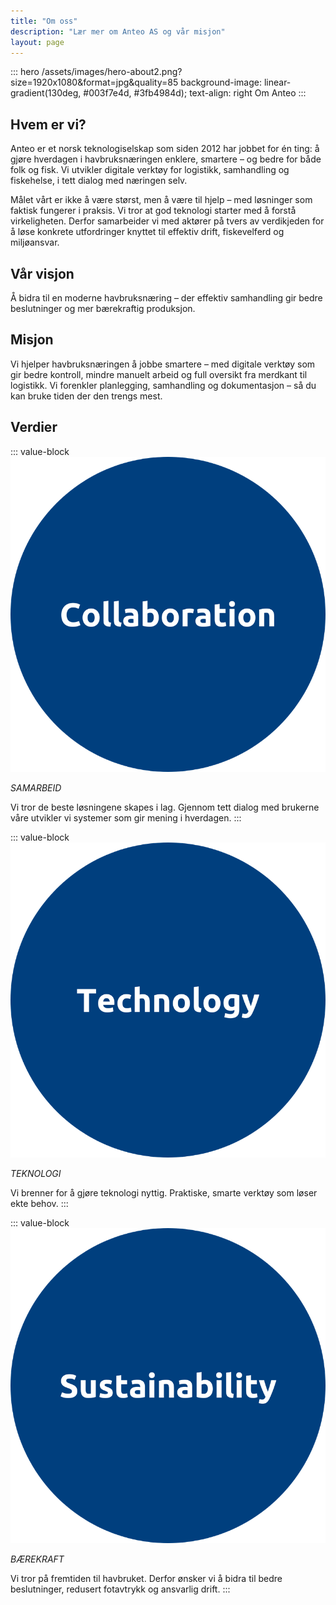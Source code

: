 ```yaml
---
title: "Om oss"
description: "Lær mer om Anteo AS og vår misjon"
layout: page
---
```


::: hero /assets/images/hero-about2.png?size=1920x1080&format=jpg&quality=85 background-image: linear-gradient(130deg, #003f7e4d, #3fb4984d); text-align: right
Om Anteo
:::

## Hvem er vi?

Anteo er et norsk teknologiselskap som siden 2012 har jobbet for én ting: å gjøre hverdagen i havbruksnæringen enklere, smartere – og bedre for både folk og fisk. Vi utvikler digitale verktøy for logistikk, samhandling og fiskehelse, i tett dialog med næringen selv.

Målet vårt er ikke å være størst, men å være til hjelp – med løsninger som faktisk fungerer i praksis. Vi tror at god teknologi starter med å forstå virkeligheten. Derfor samarbeider vi med aktører på tvers av verdikjeden for å løse konkrete utfordringer knyttet til effektiv drift, fiskevelferd og miljøansvar.

## Vår visjon

Å bidra til en moderne havbruksnæring – der effektiv samhandling gir bedre beslutninger og mer bærekraftig produksjon.

## Misjon

Vi hjelper havbruksnæringen å jobbe smartere – med digitale verktøy som gir bedre kontroll, mindre manuelt arbeid og full oversikt fra merdkant til logistikk. Vi forenkler planlegging, samhandling og dokumentasjon – så du kan bruke tiden der den trengs mest.

## Verdier

::: value-block
![Samarbeids sirkel](/assets/images/values-collaboration.png?size=295x295)

*SAMARBEID*

Vi tror de beste løsningene skapes i lag. Gjennom tett dialog med brukerne våre utvikler vi systemer som gir mening i hverdagen.
:::

::: value-block
![Teknologi sirkel](/assets/images/values-technology.png?size=295x295)

*TEKNOLOGI*

Vi brenner for å gjøre teknologi nyttig. Praktiske, smarte verktøy som løser ekte behov.
:::

::: value-block
![Bærekfraft sirkel](/assets/images/values-sustainability.png?size=295x295)

*BÆREKRAFT*

Vi tror på fremtiden til havbruket. Derfor ønsker vi å bidra til bedre beslutninger, redusert fotavtrykk og ansvarlig drift.
:::
